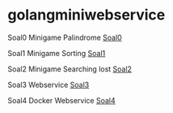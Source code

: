 # golangminiwebservice

Soal0 Minigame Palindrome
[Soal0](0/readme.md)

Soal1 Minigame Sorting
[Soal1](1/readme.md)

Soal2 Minigame Searching lost
[Soal2](2/readme.md)

Soal3 Webservice
[Soal3](3/readme.md)

Soal4 Docker Webservice
[Soal4](4/readme.md)